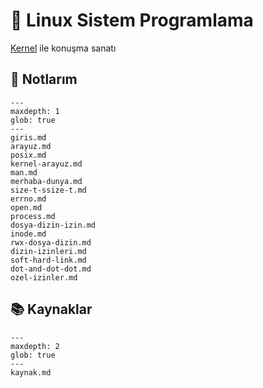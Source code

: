 # 🐧 Linux Sistem Programlama

[Kernel](https://kernel.org/) ile konuşma sanatı

## 📝 Notlarım

```{toctree}
---
maxdepth: 1
glob: true
---
giris.md
arayuz.md
posix.md
kernel-arayuz.md
man.md
merhaba-dunya.md
size-t-ssize-t.md
errno.md
open.md
process.md
dosya-dizin-izin.md
inode.md
rwx-dosya-dizin.md
dizin-izinleri.md
soft-hard-link.md
dot-and-dot-dot.md
ozel-izinler.md
```

## 📚 Kaynaklar

```{toctree}
---
maxdepth: 2
glob: true
---
kaynak.md
```
